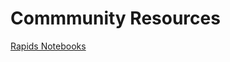 # Commmunity Resources
[Rapids Notebooks](https://github.com/rapidsai/notebooks/tree/branch-23.04/repos)